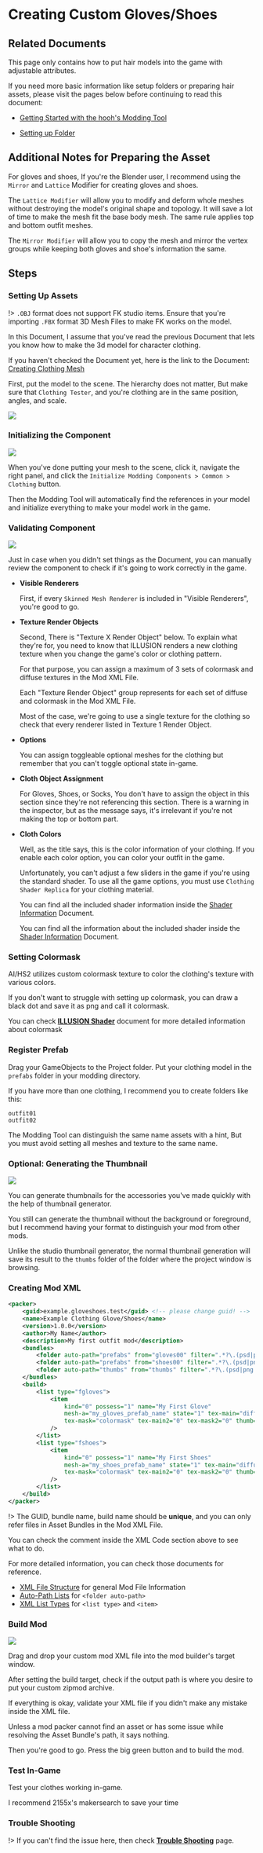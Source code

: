 # Creating Custom Gloves/Shoes

## Related Documents

This page only contains how to put hair models into the game with adjustable attributes.

If you need more basic information like setup folders or preparing hair assets, please visit the pages below before continuing to read this document:

-   [Getting Started with the hooh's Modding Tool](/getting_started.md)

-   [Setting up Folder](/tutorials/gearing-up.md)

## Additional Notes for Preparing the Asset

For gloves and shoes, If you're the Blender user, I recommend using the `Mirror` and `Lattice` Modifier for creating gloves and shoes.

The `Lattice Modifier` will allow you to modify and deform whole meshes without destroying the model's original shape and topology. It will save a lot of time to make the mesh fit the base body mesh. The same rule applies top and bottom outfit meshes.

The `Mirror Modifier` will allow you to copy the mesh and mirror the vertex groups while keeping both gloves and shoe's information the same.

## Steps

### Setting Up Assets

!> `.OBJ` format does not support FK studio items. Ensure that you're importing `.FBX` format 3D Mesh Files to make FK works on the model.

In this Document, I assume that you've read the previous Document that lets you know how to make the 3d model for character clothing.

If you haven't checked the Document yet, here is the link to the Document: [Creating Clothing Mesh](/prepping/clothing-mesh.md)

First, put the model to the scene. The hierarchy does not matter, But make sure that `Clothing Tester`, and you're clothing are in the same position, angles, and scale.

![](imgs/glv_00.png)

### Initializing the Component

![](imgs/chara_00.png)

When you've done putting your mesh to the scene, click it, navigate the right panel, and click the `Initialize Modding Components > Common > Clothing` button.

Then the Modding Tool will automatically find the references in your model and initialize everything to make your model work in the game.

### Validating Component

![](imgs/com_00.png)

Just in case when you didn't set things as the Document, you can manually review the component to check if it's going to work correctly in the game.

-   **Visible Renderers**

    First, if every `Skinned Mesh Renderer` is included in "Visible Renderers", you're good to go.

-   **Texture Render Objects**

    Second, There is "Texture X Render Object" below. To explain what they're for, you need to know that ILLUSION renders a new clothing texture when you change the game's color or clothing pattern.

    For that purpose, you can assign a maximum of 3 sets of colormask and diffuse textures in the Mod XML File.

    Each "Texture Render Object" group represents for each set of diffuse and colormask in the Mod XML File.

    Most of the case, we're going to use a single texture for the clothing so check that every renderer listed in Texture 1 Render Object.

-   **Options**

    You can assign toggleable optional meshes for the clothing but remember that you can't toggle optional state in-game.

-   **Cloth Object Assignment**

    For Gloves, Shoes, or Socks, You don't have to assign the object in this section since they're not referencing this section. There is a warning in the inspector, but as the message says, it's irrelevant if you're not making the top or bottom part.

-   **Cloth Colors**

    Well, as the title says, this is the color information of your clothing. If you enable each color option, you can color your outfit in the game.

    Unfortunately, you can't adjust a few sliders in the game if you're using the standard shader. To use all the game options, you must use `Clothing Shader Replica` for your clothing material.

    You can find all the included shader information inside the [Shader Information](/technical/shaders.md) Document.

    You can find all the information about the included shader inside the [Shader Information](/technical/shaders.md) Document.

### Setting Colormask

AI/HS2 utilizes custom colormask texture to color the clothing's texture with various colors.

If you don't want to struggle with setting up colormask, you can draw a black dot and save it as png and call it colormask.

You can check [**ILLUSION Shader**](/technical/illusion-shader.md) document for more detailed information about colormask

### Register Prefab

Drag your GameObjects to the Project folder. Put your clothing model in the `prefabs` folder in your modding directory.

If you have more than one clothing, I recommend you to create folders like this:

```
outfit01
outfit02
```

The Modding Tool can distinguish the same name assets with a hint, But you must avoid setting all meshes and texture to the same name.

### Optional: Generating the Thumbnail

![](imgs/acc_05.png)

You can generate thumbnails for the accessories you've made quickly with the help of thumbnail generator.

You still can generate the thumbnail without the background or foreground, but I recommend having your format to distinguish your mod from other mods.

Unlike the studio thumbnail generator, the normal thumbnail generation will save its result to the `thumbs` folder of the folder where the project window is browsing.

### Creating Mod XML

```xml
<packer>
    <guid>example.gloveshoes.test</guid> <!-- please change guid! -->
    <name>Example Clothing Glove/Shoes</name>
    <version>1.0.0</version>
    <author>My Name</author>
    <description>My first outfit mod</description>
    <bundles>
        <folder auto-path="prefabs" from="gloves00" filter=".*?\.(psd|png|tif|prefab)"/>
        <folder auto-path="prefabs" from="shoes00" filter=".*?\.(psd|png|tif|prefab)"/>
        <folder auto-path="thumbs" from="thumbs" filter=".*?\.(psd|png|tif)"/>
    </bundles>
    <build>
		<list type="fgloves">
			<item
				kind="0" possess="1" name="My First Glove"
                mesh-a="my_gloves_prefab_name" state="1" tex-main="diffuse"
                tex-mask="colormask" tex-main2="0" tex-mask2="0" thumb="thumb_my_gloves_prefab_name"
			/>
		</list>
		<list type="fshoes">
			<item
				kind="0" possess="1" name="My First Shoes"
                mesh-a="my_shoes_prefab_name" state="1" tex-main="diffuse"
                tex-mask="colormask" tex-main2="0" tex-mask2="0" thumb="thumb_my_shoes_prefab_name"
			/>
		</list>
    </build>
</packer>
```

!> The GUID, bundle name, build name should be **unique**, and you can only refer files in Asset Bundles in the Mod XML File.

You can check the comment inside the XML Code section above to see what to do.

For more detailed information, you can check those documents for reference.

-   [XML File Structure](/technical/xml-file.md) for general Mod File Information
-   [Auto-Path Lists](/technical/autopath-list.md) for `<folder auto-path>`
-   [XML List Types](/technical/category-list.md) for `<list type>` and `<item>`

### Build Mod

![](imgs/mod_00.png)

Drag and drop your custom mod XML file into the mod builder's target window.

After setting the build target, check if the output path is where you desire to put your custom zipmod archive.

If everything is okay, validate your XML file if you didn't make any mistake inside the XML file.

Unless a mod packer cannot find an asset or has some issue while resolving the Asset Bundle's path, it says nothing.

Then you're good to go. Press the big green button and to build the mod.

### Test In-Game

Test your clothes working in-game.

I recommend 2155x's makersearch to save your time

### Trouble Shooting

!> If you can't find the issue here, then check [**Trouble Shooting**](/tutorials/trouble-shooting.md) page.
